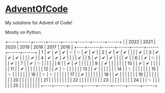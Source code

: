 # <a href="https://adventofcode.com/">AdventOfCode</a>

My solutions for Advent of Code!

Mostly on Python.

+----+------+------+------+------+------+------+------+
|    | 2022 | 2021 | 2020 | 2019 | 2018 | 2017 | 2016 |
+----+------+------+------+------+------+------+------+
| 1  |  ✔   |  ✔   |  ✔   |  ✨  |  ✨  |  ✔   |  ✔   |
| 2  |  ✔   |  ✔   |  ✔   |      |      |      |  ✔   |
| 3  |  ✔   |  ✔   |  ✔   |      |      |      |  ✔   |
| 4  |  ✔   |  ✔   |  ✔   |      |      |      |  ✔   |
| 5  |  ✔   |  ✔   |  ✔   |      |      |      |  ✔   |
| 6  |      |  ✔   |  ✨  |      |      |      |  ✔   |
| 7  |      |  ✔   |  ✨  |      |      |      |      |
| 8  |      |  ✔   |  ✔   |      |      |      |      |
| 9  |      |  ✔   |      |      |      |      |      |
| 10 |      |  ✔   |  ✔   |      |      |      |      |
| 11 |      |  ✔   |      |      |      |      |      |
| 12 |      |  ✔   |  ✨  |      |      |      |      |
| 13 |      |  ✔   |      |      |      |      |      |
| 14 |      |  ✨  |      |      |      |      |      |
| 15 |      |  ✨  |      |      |      |      |      |
| 16 |      |  ✨  |  ✨  |      |      |      |      |
| 17 |      |  ✔   |      |      |      |      |      |
| 18 |      |  ✔   |      |      |      |      |      |
| 19 |      |      |      |      |      |      |      |
| 20 |      |      |      |      |      |      |      |
| 21 |      |      |      |      |      |      |      |
| 22 |      |      |      |      |      |      |      |
| 23 |      |      |      |      |      |      |      |
| 24 |      |      |  ✨  |      |      |      |      |
| 25 |      |      |      |      |      |      |      |
+----+------+------+------+------+------+------+------+